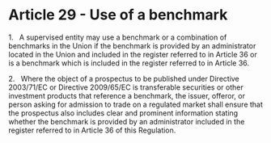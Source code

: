 # Article 29 - Use of a benchmark


1.   A supervised entity may use a benchmark or a combination of benchmarks in the Union if the benchmark is provided by an administrator located in the Union and included in the register referred to in Article 36 or is a benchmark which is included in the register referred to in Article 36.

2.   Where the object of a prospectus to be published under Directive 2003/71/EC or Directive 2009/65/EC is transferable securities or other investment products that reference a benchmark, the issuer, offeror, or person asking for admission to trade on a regulated market shall ensure that the prospectus also includes clear and prominent information stating whether the benchmark is provided by an administrator included in the register referred to in Article 36 of this Regulation.
